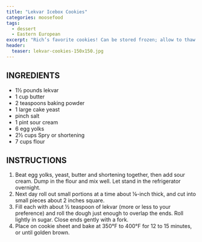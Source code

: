 ```yaml
---
title: "Lekvar Icebox Cookies"
categories: moosefood
tags: 
  - dessert
  - Eastern European
excerpt: "Rich’s favorite cookies! Can be stored frozen; allow to thaw for 15 minutes before serving."
header:
  teaser: lekvar-cookies-150x150.jpg
---
```


## INGREDIENTS
* 1½ pounds lekvar
* 1 cup butter
* 2 teaspoons baking powder
* 1 large cake yeast
* pinch salt
* 1 pint sour cream
* 6 egg yolks
* 2½ cups Spry or shortening
* 7 cups flour

## INSTRUCTIONS
1. Beat egg yolks, yeast, butter and shortening together, then add sour cream. Dump in the flour and mix well. Let stand in the refrigerator overnight.
2. Next day roll out small portions at a time about ⅛-inch thick, and cut into small pieces about 2 inches square.
3. Fill each with about ½ teaspoon of lekvar (more or less to your preference) and roll the dough just enough to overlap the ends. Roll lightly in sugar. Close ends gently with a fork.
4. Place on cookie sheet and bake at 350°F to 400°F for 12 to 15 minutes, or until golden brown.
